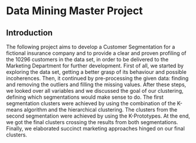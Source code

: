# Data Mining Master Project

## Introduction 

The following project aims to develop a Customer Segmentation for a fictional insurance company and to provide a clear and proven profiling of the 10296 customers in the data set, in order to be delivered to the Marketing Department for further development. 
First of all, we started by exploring the data set, getting a better grasp of its behaviour and possible incoherences. Then, it continued by pre-processing the given data: finding and removing the outliers and filling the missing values. After these steps, we looked over all variables and we discussed the goal of our clustering, defining which segmentations would make sense to do.
The first segmentation clusters were achieved by using the combination of the K-means algorithm and the hierarchical clustering. The clusters from the second segmentation were achieved by using the K-Prototypes. At the end, we got the final clusters crossing the results from both segmentations. 
Finally, we elaborated succinct marketing approaches hinged on our final clusters.
